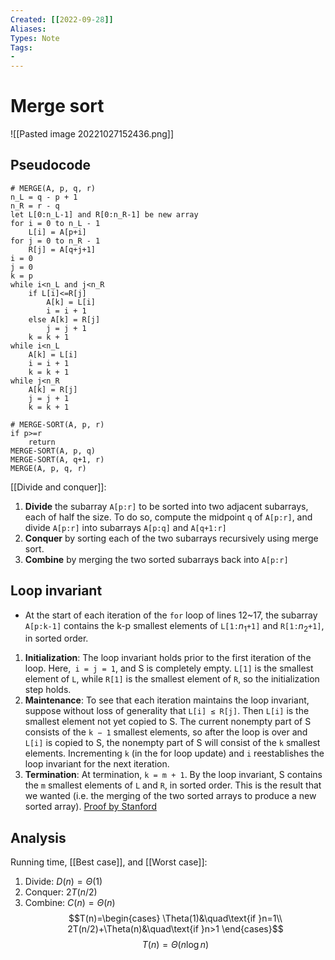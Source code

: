 ```yaml
---
Created: [[2022-09-28]]
Aliases: 
Types: Note
Tags: 
- 
---
```

# Merge sort
![[Pasted image 20221027152436.png]]

## Pseudocode
```Pseudocode
# MERGE(A, p, q, r)
n_L = q - p + 1
n_R = r - q
let L[0:n_L-1] and R[0:n_R-1] be new array
for i = 0 to n_L - 1
	L[i] = A[p+i]
for j = 0 to n_R - 1
	R[j] = A[q+j+1]
i = 0
j = 0
k = p
while i<n_L and j<n_R
	if L[i]<=R[j]
		A[k] = L[i]
		i = i + 1
	else A[k] = R[j]
		j = j + 1
	k = k + 1
while i<n_L
	A[k] = L[i]
	i = i + 1
	k = k + 1
while j<n_R
	A[k] = R[j]
	j = j + 1
	k = k + 1

# MERGE-SORT(A, p, r)
if p>=r
	return
MERGE-SORT(A, p, q)
MERGE-SORT(A, q+1, r)
MERGE(A, p, q, r)
```

[[Divide and conquer]]:
1. **Divide** the subarray `A[p:r]` to be sorted into two adjacent subarrays, each of half the size. To do so, compute the midpoint `q` of `A[p:r]`, and divide `A[p:r]` into subarrays `A[p:q]` and `A[q+1:r]`
2. **Conquer** by sorting each of the two subarrays recursively using merge sort. 
3. **Combine** by merging the two sorted subarrays back into `A[p:r]`

## Loop invariant
- At the start of each iteration of the `for` loop of lines 12~17, the subarray `A[p:k-1]` contains the k-p smallest elements of `L[1:`$n_1$`+1]` and `R[1:`$n_2$`+1]`, in sorted order.  
1. **Initialization**: 
   The loop invariant holds prior to the first iteration of the loop. Here,` i = j = 1`, and S is completely empty. `L[1]` is the smallest element of `L`, while `R[1]` is the smallest element of `R`, so the initialization step holds.
2. **Maintenance**: 
   To see that each iteration maintains the loop invariant, suppose without loss of generality that `L[i] ≤ R[j]`. Then `L[i]` is the smallest element not yet copied to S. The current nonempty part of S consists of the `k − 1` smallest elements, so after the loop is over and `L[i]` is copied to S, the nonempty part of S will consist of the `k` smallest elements. Incrementing `k` (in the for loop update) and `i` reestablishes the loop invariant for the next iteration.
3. **Termination**: 
   At termination, `k = m + 1`. By the loop invariant, S contains the `m` smallest elements of `L` and `R`, in sorted order. This is the result that we wanted (i.e. the merging of the two sorted arrays to produce a new sorted array).
[Proof by Stanford](http://web.stanford.edu/class/archive/cs/cs161/cs161.1176/Sections/161-section-1.pdf)

## Analysis
Running time, [[Best case]], and [[Worst case]]: 
1. Divide: $D(n)=\Theta(1)$
2. Conquer: $2T(n/2)$
3. Combine: $C(n)=\Theta(n)$
$$T(n)=\begin{cases}
\Theta(1)&\quad\text{if }n=1\\
2T(n/2)+\Theta(n)&\quad\text{if }n>1
\end{cases}$$
$$T(n)=\Theta(n\log n)$$